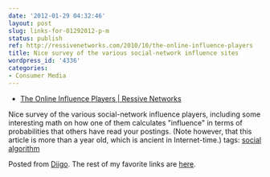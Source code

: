 ```yaml
---
date: '2012-01-29 04:32:46'
layout: post
slug: links-for-01292012-p-m
status: publish
ref: http://ressivenetworks.com/2010/10/the-online-influence-players
title: Nice survey of the various social-network influence sites
wordpress_id: '4336'
categories:
- Consumer Media
---
```



  * [The Online Influence Players | Ressive Networks](http://ressivenetworks.com/2010/10/the-online-influence-players)


Nice survey of the various social-network influence players, including some interesting math on how one of them calculates "influence" in terms of probabilities that others have read your postings.  (Note however, that this article is more than a year old, which is ancient in Internet-time.)
 tags:                      [social](http://www.diigo.com/user/eobrain/social)            [algorithm](http://www.diigo.com/user/eobrain/algorithm)


Posted from [Diigo](http://www.diigo.com). The rest of my favorite links are [here](http://www.diigo.com/user/eobrain).

